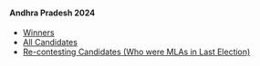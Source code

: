 #### Andhra Pradesh 2024
  * [Winners](https://www.myneta.info/AndhraPradesh2024/index.php?action=show_winners&sort=default)
  * [All Candidates](https://www.myneta.info/AndhraPradesh2024/)
  * [ Re-contesting Candidates (Who were MLAs in Last Election)](https://www.myneta.info/AndhraPradesh2024/index.php?action=recontestAssetsComparison)